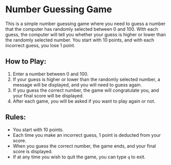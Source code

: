 # Number Guessing Game

This is a simple number guessing game where you need to guess a number that the computer has randomly selected between 0 and 100. With each guess, the computer will tell you whether your guess is higher or lower than the randomly selected number. You start with 10 points, and with each incorrect guess, you lose 1 point.

## How to Play:
1. Enter a number between 0 and 100.
2. If your guess is higher or lower than the randomly selected number, a message will be displayed, and you will need to guess again.
3. If you guess the correct number, the game will congratulate you, and your final score will be displayed.
4. After each game, you will be asked if you want to play again or not.

## Rules:
- You start with 10 points.
- Each time you make an incorrect guess, 1 point is deducted from your score.
- When you guess the correct number, the game ends, and your final score is displayed.
- If at any time you wish to quit the game, you can type `q` to exit.
